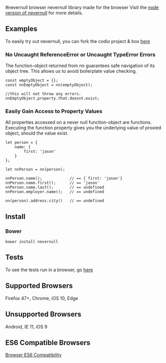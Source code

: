 #nevernull browser
nevernull library made for the browser
Visit the [node version of nevernull](https://github.com/jasonmcaffee/nn) for more details.

## Examples
To easily try out nevernull, you can fork the codio project & box [here](https://codio.com/jasonmcaffee/nn/tree/README.md)

### No Uncaught ReferenceError or Uncaught TypeError Errors
The function-object returned from nn guarantees safe navigation of its object tree.
This allows us to avoid boilerplate value checking.
```
const emptyObject = {};
const nnEmptyObject = nn(emptyObject);

//this will not throw any errors.
nnEmptyObject.property.that.doesnt.exist;
```

### Easily Gain Access to Property Values
All properties accessed on a never null function-object are functions.
Executing the function property gives you the underlying value of proxied object, should the value exist.
```
let person = {
    name: {
        first: 'jason'
    }
};

let nnPerson = nn(person);

nnPerson.name();            // == { first: 'jason'}
nnPerson.name.first();      // == 'jason'
nnPerson.name.last();       // == undefined
nnPerson.employer.name();   // == undefined

nn(person).address.city()   // == undefined
```

## Install
### Bower
```
bower install nevernull
```
## Tests
To see the tests run in a browser, go [here](https://rawgit.com/jasonmcaffee/nevernull-browser/master/test.html)

## Supported Browsers
Firefox 47+, Chrome, iOS 10, Edge

## Unsupported Browsers
Android, IE 11, iOS 9

## ES6 Compatible Browsers
[Browser ES6 Compatibility](https://kangax.github.io/compat-table/es6/)
